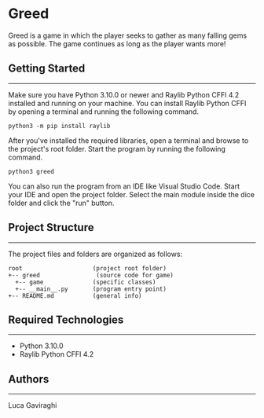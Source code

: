 # Greed
Greed is a game in which the player seeks to gather as many falling gems as possible. The game continues as long as the player wants more!

## Getting Started
---
Make sure you have Python 3.10.0 or newer and Raylib Python CFFI 4.2 installed and running on your machine.
You can install Raylib Python CFFI by opening a terminal and running the following command.
```
python3 -m pip install raylib
```
After you've installed the required libraries, open a terminal and 
browse to the project's root folder. Start the program by running the following command.
```
python3 greed 
```
You can also run the program from an IDE like Visual Studio Code. Start your IDE and open the 
project folder. Select the main module inside the dice folder and click the "run" button.

## Project Structure
---
The project files and folders are organized as follows:
```
root                    (project root folder)
+-- greed                (source code for game)
  +-- game              (specific classes)
  +-- __main__.py       (program entry point)
+-- README.md           (general info)
```

## Required Technologies
---
* Python 3.10.0
* Raylib Python CFFI 4.2

## Authors
---

Luca Gaviraghi